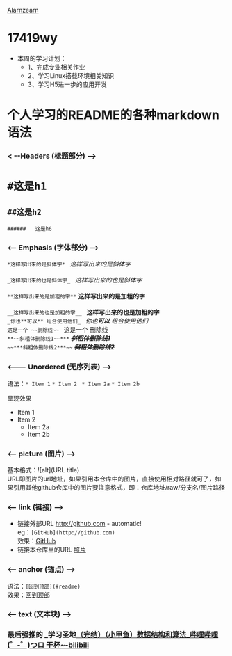 [Alarnzearn](https://github.com/Alarnearn) 
# 17419wy
* 本周的学习计划：
   * 1、完成专业相关作业
   * 2、学习Linux搭载环境相关知识
   * 3、学习H5进一步的应用开发
              
# 个人学习的README的各种markdown语法 
### < --Headers (标题部分) -->
#   ``#这是h1``  
  ##   ``##这是h2 ``  
    ######   这是h6 

### <-- Emphasis (字体部分) -->
 ```*这样写出来的是斜体字* ```                   *这样写出来的是斜体字*    <br>   
```_这样写出来的也是斜体字_ ```                  _这样写出来的也是斜体字_   <br>   
``**这样写出来的是加粗的字**``                   **这样写出来的是加粗的字**  <br>     
``__这样写出来的也是加粗的字__ ``                __这样写出来的也是加粗的字__  <br> 
``_你也**可以** 组合使用他们_ ``                 _你也**可以** 组合使用他们_      <br> 
``这是一个 ~~删除线~~ ``                        这是一个 ~~删除线~~      <br> 
``**~~斜粗体删除线1~~***`` 	                    ***~~斜粗体删除线1~~***	  <br>
``~~***斜粗体删除线2***~~``                     ~~***斜粗体删除线2***~~
          
### <--- Unordered (无序列表) -->
语法：``* Item 1``
 ``* Item 2``
   `` * Item 2a``
    ``* Item 2b``
    
呈现效果
* Item 1
* Item 2
  * Item 2a
  * Item 2b

### <-- picture (图片) -->
基本格式：![alt](URL title)
<br>URL即图片的url地址，如果引用本仓库中的图片，直接使用相对路径就可了，如果引用其他github仓库中的图片要注意格式，即：仓库地址/raw/分支名/图片路径

### <-- link (链接) -->
* 链接外部URL  http://github.com - automatic!   
   eg：```[GitHub](http://github.com)```  <br>效果：[GitHub](http://github.com)
* 链接本仓库里的URL  [照片](./照片)

### <-- anchor (锚点) -->
语法：```[回到顶部](#readme)```	     
效果：[回到顶部](#readme)	

### <-- text (文本块) -->


### 最后强推的  _学习圣地[（完结）（小甲鱼）数据结构和算法_哔哩哔哩 (゜-゜)つロ 干杯~-bilibili  ](https://www.bilibili.com/video/av2975983)
